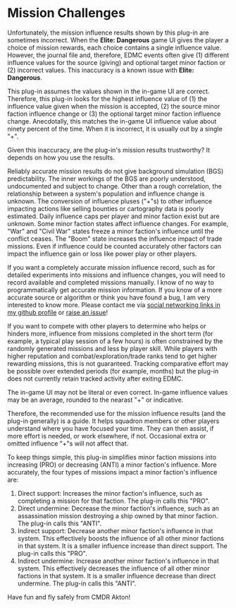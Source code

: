 # Mission Challenges

Unfortunately, the mission influence results shown by this plug-in are sometimes incorrect. When the **Elite: Dangerous** game UI gives the player a choice of mission rewards, each choice contains a single influence value. However, the journal file and, therefore, EDMC events often give (1) different influence values for the source (giving) and optional target minor faction or (2) incorrect values. This inaccuracy is a known issue with **Elite: Dangerous**.

This plug-in assumes the values shown in the in-game UI are correct. Therefore, this plug-in looks for the highest influence value of (1) the influence value given when the mission is accepted, (2) the source minor faction influence change or (3) the optional target minor faction influence change. Anecdotally, this matches the in-game UI influence value about ninety percent of the time. When it is incorrect, it is usually out by a single "+".

Given this inaccuracy, are the plug-in's mission results trustworthy? It depends on how you use the results.

Reliably accurate mission results do not give background simulation (BGS) predictability. The inner workings of the BGS are poorly understood, undocumented and subject to change. Other than a rough correlation, the relationship between a system's population and influence change is unknown. The conversion of influence pluses ("+"s) to other influence impacting actions like selling bounties or cartography data is poorly estimated. Daily influence caps per player and minor faction exist but are unknown. Some minor faction states affect influence changes. For example, "War" and "Civil War" states freeze a minor faction's influence until the conflict ceases. The "Boom" state increases the influence impact of trade missions. Even if influence could be counted accurately other factors can impact the influence gain or loss like power play or other players.

If you want a completely accurate mission influence record, such as for detailed experiments into missions and influence changes, you will need to record available and completed missions manually. I know of no way to programmatically get accurate mission information. If you know of a more accurate source or algorithm or think you have found a bug, I am very interested to know more. Please contact me via [social networking links in my github profile](https://github.com/anthonylangsworth) or [raise an issue](https://github.com/anthonylangsworth/EDMFAT/issues)!

If you want to compete with other players to determine who helps or hinders more, influence from missions completed in the short term (for example, a typical play session of a few hours) is often constrained by the randomly generated missions and less by player skill. While players with higher reputation and combat/exploration/trade ranks tend to get higher rewarding missions, this is not guaranteed. Tracking comparative effort may be possible over extended periods (for example, months) but the plug-in does not currently retain tracked activity after exiting EDMC.

The in-game UI may not be literal or even correct. In-game influence values may be an average, rounded to the nearast "+" or indicative.

Therefore, the recommended use for the mission influence results (and the plug-in generally) is a guide. It helps squadron members or other players understand where you have focused your time. They can then assist, if more effort is needed, or work elsewhere, if not. Occasional extra or omitted influence "+"s will not affect that.

To keep things simple, this plug-in simplifies minor faction missions into increasing (PRO) or decreasing (ANTI) a minor faction's influence. More accurately, the four types of missions impact a minor faction's influence are:
1.	Direct support: Increases the minor faction's influence, such as completing a mission for that faction. The plug-in calls this "PRO".
2.	Direct undermine: Decrease the minor faction's influence, such as an assassination mission destroying a ship owned by that minor faction. The plug-in calls this "ANTI".
3.	Indirect support: Decrease another minor faction's influence in that system. This effectively boosts the influence of all other minor factions in that system. It is a smaller influence increase than direct support. The plug-in calls this "PRO".
4.	Indirect undermine: Increase another minor faction's influence in that system. This effectively decreases the influence of all other minor factions in that system. It is a smaller influence decrease than direct undermine. The plug-in calls this "ANTI".

Have fun and fly safely from CMDR Akton!
